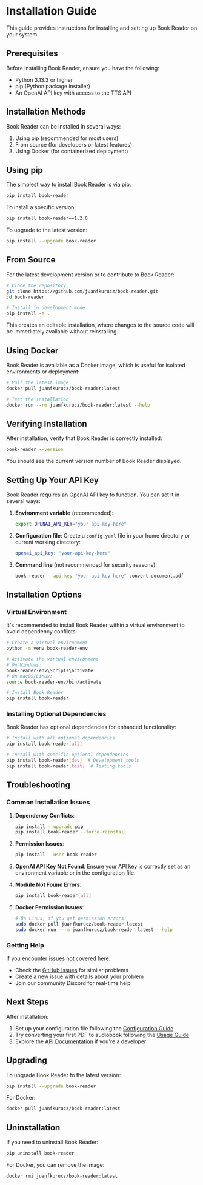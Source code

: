 # Installation Guide

This guide provides instructions for installing and setting up Book Reader on your system.

## Prerequisites

Before installing Book Reader, ensure you have the following:

- Python 3.13.3 or higher
- pip (Python package installer)
- An OpenAI API key with access to the TTS API

## Installation Methods

Book Reader can be installed in several ways:

1. Using pip (recommended for most users)
2. From source (for developers or latest features)
3. Using Docker (for containerized deployment)

## Using pip

The simplest way to install Book Reader is via pip:

```bash
pip install book-reader
```

To install a specific version:

```bash
pip install book-reader==1.2.0
```

To upgrade to the latest version:

```bash
pip install --upgrade book-reader
```

## From Source

For the latest development version or to contribute to Book Reader:

```bash
# Clone the repository
git clone https://github.com/juanfkurucz/book-reader.git
cd book-reader

# Install in development mode
pip install -e .
```

This creates an editable installation, where changes to the source code will be immediately available without reinstalling.

## Using Docker

Book Reader is available as a Docker image, which is useful for isolated environments or deployment:

```bash
# Pull the latest image
docker pull juanfkurucz/book-reader:latest

# Test the installation
docker run --rm juanfkurucz/book-reader:latest --help
```

## Verifying Installation

After installation, verify that Book Reader is correctly installed:

```bash
book-reader --version
```

You should see the current version number of Book Reader displayed.

## Setting Up Your API Key

Book Reader requires an OpenAI API key to function. You can set it in several ways:

1. **Environment variable** (recommended):
   ```bash
   export OPENAI_API_KEY="your-api-key-here"
   ```

2. **Configuration file**:
   Create a `config.yaml` file in your home directory or current working directory:
   ```yaml
   openai_api_key: "your-api-key-here"
   ```

3. **Command line** (not recommended for security reasons):
   ```bash
   book-reader --api-key "your-api-key-here" convert document.pdf
   ```

## Installation Options

### Virtual Environment

It's recommended to install Book Reader within a virtual environment to avoid dependency conflicts:

```bash
# Create a virtual environment
python -m venv book-reader-env

# Activate the virtual environment
# On Windows:
book-reader-env\Scripts\activate
# On macOS/Linux:
source book-reader-env/bin/activate

# Install Book Reader
pip install book-reader
```

### Installing Optional Dependencies

Book Reader has optional dependencies for enhanced functionality:

```bash
# Install with all optional dependencies
pip install book-reader[all]

# Install with specific optional dependencies
pip install book-reader[dev]  # Development tools
pip install book-reader[test]  # Testing tools
```

## Troubleshooting

### Common Installation Issues

1. **Dependency Conflicts**:
   ```bash
   pip install --upgrade pip
   pip install book-reader --force-reinstall
   ```

2. **Permission Issues**:
   ```bash
   pip install --user book-reader
   ```

3. **OpenAI API Key Not Found**:
   Ensure your API key is correctly set as an environment variable or in the configuration file.

4. **Module Not Found Errors**:
   ```bash
   pip install book-reader[all]
   ```

5. **Docker Permission Issues**:
   ```bash
   # On Linux, if you get permission errors:
   sudo docker pull juanfkurucz/book-reader:latest
   sudo docker run --rm juanfkurucz/book-reader:latest --help
   ```

### Getting Help

If you encounter issues not covered here:

- Check the [GitHub Issues](https://github.com/juanfkurucz/book-reader/issues) for similar problems
- Create a new issue with details about your problem
- Join our community Discord for real-time help

## Next Steps

After installation:

1. Set up your configuration file following the [Configuration Guide](configuration.md)
2. Try converting your first PDF to audiobook following the [Usage Guide](usage.md)
3. Explore the [API Documentation](api.md) if you're a developer

## Upgrading

To upgrade Book Reader to the latest version:

```bash
pip install --upgrade book-reader
```

For Docker:

```bash
docker pull juanfkurucz/book-reader:latest
```

## Uninstallation

If you need to uninstall Book Reader:

```bash
pip uninstall book-reader
```

For Docker, you can remove the image:

```bash
docker rmi juanfkurucz/book-reader:latest
```
